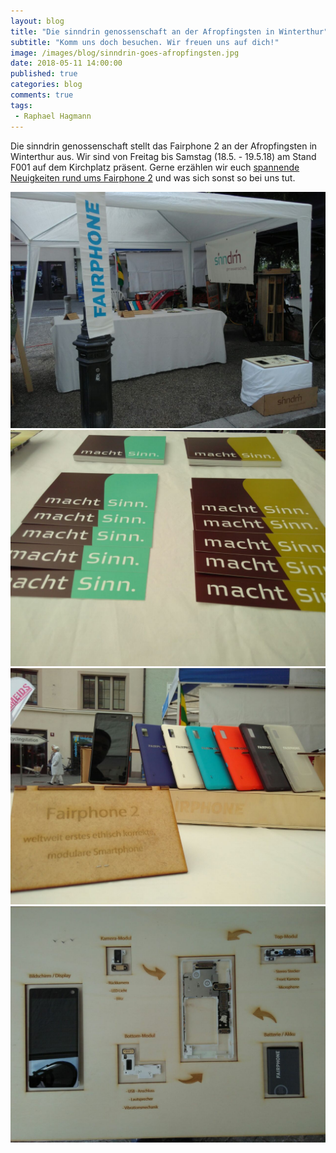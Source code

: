 ```yaml
---
layout: blog
title: "Die sinndrin genossenschaft an der Afropfingsten in Winterthur"
subtitle: "Komm uns doch besuchen. Wir freuen uns auf dich!"
image: /images/blog/sinndrin-goes-afropfingsten.jpg
date: 2018-05-11 14:00:00
published: true
categories: blog
comments: true
tags:
 - Raphael Hagmann
---
```


Die sinndrin genossenschaft stellt das Fairphone 2 an der Afropfingsten in Winterthur aus. Wir sind von Freitag bis Samstag (18.5. - 19.5.18) am Stand F001 auf dem Kirchplatz präsent. Gerne erzählen wir euch [spannende Neuigkeiten rund ums Fairphone 2](/blog/2018/05/09/fairphone-2-neue-transparente-covers-und-android-7-1/) und was sich sonst so bei uns tut.

<img src="/images/blog/IMG_20180518_133133.jpg" alt="Die sinndrin genossenschaft an der Afropfnigsten 2018" />

<img src="/images/blog/IMG_20180518_133136.jpg" alt="Die sinndrin genossenschaft an der Afropfnigsten 2018" />

<img src="/images/blog/IMG_20180518_133137.jpg" alt="Die sinndrin genossenschaft an der Afropfnigsten 2018" />

<img src="/images/blog/IMG_20180518_145702.jpg" alt="Die sinndrin genossenschaft an der Afropfnigsten 2018" />
